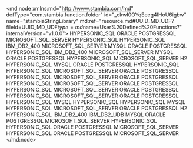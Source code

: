 <?xml version="1.0" encoding="UTF-8"?>
<md:node xmlns:md="http://www.stambia.com/md" defType="com.stambia.function.folder" id="_ckwI0OYqEeeg4IHoU6igbw" name="stambiaStringLibrary" md:ref="resource.md#UUID_MD_UDF?fileId=UUID_MD_UDF$type=md$name=User%20Defined%20Functions?" internalVersion="v1.0.0">
  <attribute defType="com.stambia.function.folder.prefix" id="_TAxUUOYuEeeg4IHoU6igbw" value="s"/>
  <node defType="com.stambia.function.function" id="_WYMjIOYuEeeg4IHoU6igbw" name="removeSpace">
    <attribute defType="com.stambia.function.function.description" id="_PjoXsOYxEee4xLxZ5pzwCQ" value="Remove space before and after"/>
    <node defType="com.stambia.function.parameter" id="_4mtI8OYwEee4xLxZ5pzwCQ" name="string"/>
    <node defType="com.stambia.function.implementation" id="_9N9n8eYwEee4xLxZ5pzwCQ" name="Direct_Trim">
      <attribute defType="com.stambia.function.implementation.productCode" id="_B-gl0OYxEee4xLxZ5pzwCQ">
        <values>HYPERSONIC_SQL</values>
        <values>ORACLE</values>
        <values>POSTGRESSQL</values>
      </attribute>
      <attribute defType="com.stambia.function.implementation.expression" id="_EP9rEOYxEee4xLxZ5pzwCQ" value="TRIM($string)"/>
    </node>
    <node defType="com.stambia.function.implementation" id="_KGzioeYxEee4xLxZ5pzwCQ" name="No_Direct_Trim">
      <attribute defType="com.stambia.function.implementation.productCode" id="_MJAD4OYxEee4xLxZ5pzwCQ">
        <values>MICROSOFT_SQL_SERVER</values>
      </attribute>
      <attribute defType="com.stambia.function.implementation.expression" id="_N-UmwOYxEee4xLxZ5pzwCQ" value="RTRIM(LTRIM($string))"/>
    </node>
  </node>
  <node defType="com.stambia.function.function" id="_B23EIPICEeeYj5neBLIRPw" name="rightPad">
    <attribute defType="com.stambia.function.function.description" id="_B23EIfICEeeYj5neBLIRPw" value="Right padding of a string"/>
    <node defType="com.stambia.function.parameter" id="_B23EIvICEeeYj5neBLIRPw" name="stringToPad"/>
    <node defType="com.stambia.function.parameter" id="_B23EI_ICEeeYj5neBLIRPw" name="intLengthToPad"/>
    <node defType="com.stambia.function.parameter" id="_B23EJPICEeeYj5neBLIRPw" name="charToUseInPad"/>
    <node defType="com.stambia.function.implementation" id="_B23EJfICEeeYj5neBLIRPw" name="rpad">
      <attribute defType="com.stambia.function.implementation.productCode" id="_B23EJvICEeeYj5neBLIRPw">
        <values>HYPERSONIC_SQL</values>
      </attribute>
      <attribute defType="com.stambia.function.implementation.expression" id="_B23EJ_ICEeeYj5neBLIRPw" value="rpad($stringToPad,$intLengthToPad,$charToUseInPad)"/>
    </node>
  </node>
  <node defType="com.stambia.function.function" id="_GOMqoOY3Eee4xLxZ5pzwCQ" name="lowerCaseString">
    <attribute defType="com.stambia.function.function.description" id="_Iz4TcOY3Eee4xLxZ5pzwCQ" value="lower of a string"/>
    <node defType="com.stambia.function.parameter" id="_G1etEOY3Eee4xLxZ5pzwCQ" name="string"/>
    <node defType="com.stambia.function.implementation" id="_Kq9J0eY3Eee4xLxZ5pzwCQ" name="Direct_Lower">
      <attribute defType="com.stambia.function.implementation.productCode" id="_O_VJEOY3Eee4xLxZ5pzwCQ">
        <values>HYPERSONIC_SQL</values>
        <values>IBM_DB2_400</values>
        <values>MICROSOFT_SQL_SERVER</values>
        <values>MYSQL</values>
        <values>ORACLE</values>
        <values>POSTGRESSQL</values>
      </attribute>
      <attribute defType="com.stambia.function.implementation.expression" id="_QzX5kOY3Eee4xLxZ5pzwCQ" value="LOWER($string)"/>
    </node>
  </node>
  <node defType="com.stambia.function.function" id="_T7zDEOY3Eee4xLxZ5pzwCQ" name="upperCaseString">
    <attribute defType="com.stambia.function.function.description" id="_T7zDEeY3Eee4xLxZ5pzwCQ" value="uppercase of a string"/>
    <node defType="com.stambia.function.parameter" id="_T7zDEuY3Eee4xLxZ5pzwCQ" name="string"/>
    <node defType="com.stambia.function.implementation" id="_T7zDE-Y3Eee4xLxZ5pzwCQ" name="Direct_Upper">
      <attribute defType="com.stambia.function.implementation.productCode" id="_T7zDFOY3Eee4xLxZ5pzwCQ">
        <values>HYPERSONIC_SQL</values>
        <values>IBM_DB2_400</values>
        <values>MICROSOFT_SQL_SERVER</values>
        <values>MYSQL</values>
        <values>ORACLE</values>
        <values>POSTGRESSQL</values>
      </attribute>
      <attribute defType="com.stambia.function.implementation.expression" id="_T7zDFeY3Eee4xLxZ5pzwCQ" value="UPPER($string)"/>
    </node>
  </node>
  <node defType="com.stambia.function.function" id="_yOcvYPICEeeYj5neBLIRPw" name="numberToString">
    <attribute defType="com.stambia.function.function.description" id="_yOcvYfICEeeYj5neBLIRPw" value="Conversion from number to string (varchar)"/>
    <node defType="com.stambia.function.parameter" id="_yOcvYvICEeeYj5neBLIRPw" name="number"/>
    <node defType="com.stambia.function.implementation" id="_yOcvY_ICEeeYj5neBLIRPw" name="WithConvert">
      <attribute defType="com.stambia.function.implementation.productCode" id="_yOcvZPICEeeYj5neBLIRPw">
        <values>HYPERSONIC_SQL</values>
      </attribute>
      <attribute defType="com.stambia.function.implementation.expression" id="_yOcvZfICEeeYj5neBLIRPw" value="convert($number,VARCHAR) "/>
    </node>
  </node>
  <node defType="com.stambia.function.function" id="_Ic_L8PH0EeeYj5neBLIRPw" name="subString">
    <attribute defType="com.stambia.function.function.description" id="_MKh0sPH0EeeYj5neBLIRPw" value="Substring of a string"/>
    <node defType="com.stambia.function.implementation" id="_Ix4d4fH0EeeYj5neBLIRPw" name="substring">
      <attribute defType="com.stambia.function.implementation.productCode" id="_RkTVwPH0EeeYj5neBLIRPw">
        <values>MICROSOFT_SQL_SERVER</values>
      </attribute>
      <attribute defType="com.stambia.function.implementation.expression" id="_TWE1YPH0EeeYj5neBLIRPw" value="substring($stringToCut,$intBeginPosition,$intLengthToCut)"/>
    </node>
    <node defType="com.stambia.function.parameter" id="_WY34APH0EeeYj5neBLIRPw" name="stringToCut"/>
    <node defType="com.stambia.function.parameter" id="_auiQsPH0EeeYj5neBLIRPw" name="intBeginPosition"/>
    <node defType="com.stambia.function.parameter" id="_dlJRcPH0EeeYj5neBLIRPw" name="intLengthToCut"/>
    <node defType="com.stambia.function.implementation" id="_tDhrA_H0EeeYj5neBLIRPw" name="substr">
      <attribute defType="com.stambia.function.implementation.productCode" id="_tDhrBPH0EeeYj5neBLIRPw">
        <values>H2</values>
        <values>HYPERSONIC_SQL</values>
        <values>MYSQL</values>
        <values>ORACLE</values>
        <values>POSTGRESSQL</values>
      </attribute>
      <attribute defType="com.stambia.function.implementation.expression" id="_tDhrBfH0EeeYj5neBLIRPw" value="substr($stringToCut,$intBeginPosition,$intLengthToCut)"/>
    </node>
  </node>
  <node defType="com.stambia.function.function" id="_lrCHkPIBEeeYj5neBLIRPw" name="leftPad">
    <attribute defType="com.stambia.function.function.description" id="_uKwF4PIBEeeYj5neBLIRPw" value="Left padding of a string"/>
    <node defType="com.stambia.function.parameter" id="_mCT_IPIBEeeYj5neBLIRPw" name="stringToPad"/>
    <node defType="com.stambia.function.parameter" id="_xXbdQPIBEeeYj5neBLIRPw" name="intLengthToPad"/>
    <node defType="com.stambia.function.parameter" id="_zvA_sPIBEeeYj5neBLIRPw" name="charToUseInPad"/>
    <node defType="com.stambia.function.implementation" id="_23o9gfIBEeeYj5neBLIRPw" name="lpad">
      <attribute defType="com.stambia.function.implementation.productCode" id="_679HgPIBEeeYj5neBLIRPw">
        <values>HYPERSONIC_SQL</values>
      </attribute>
      <attribute defType="com.stambia.function.implementation.expression" id="__paVIPIBEeeYj5neBLIRPw" value="lpad($stringToPad,$intLengthToPad,$charToUseInPad)"/>
    </node>
  </node>
  <node defType="com.stambia.function.function" id="_NCSPsP0DEeelPr9Q-FM8CQ" name="concat2">
    <attribute defType="com.stambia.function.function.description" id="_UoOD4AJ1EeiL96vAZVh-Mw" value="Concat 2 strings"/>
    <node defType="com.stambia.function.parameter" id="_Nb1_MP0DEeelPr9Q-FM8CQ" name="string1"/>
    <node defType="com.stambia.function.parameter" id="_QLAUIP0DEeelPr9Q-FM8CQ" name="string2"/>
    <node defType="com.stambia.function.implementation" id="_R984cf0DEeelPr9Q-FM8CQ" name="concatenation with plus">
      <attribute defType="com.stambia.function.implementation.productCode" id="_WA4iYP0DEeelPr9Q-FM8CQ">
        <values>HYPERSONIC_SQL</values>
        <values>MICROSOFT_SQL_SERVER</values>
      </attribute>
      <attribute defType="com.stambia.function.implementation.expression" id="_YSxFcP0DEeelPr9Q-FM8CQ" value="$string1 + $string2"/>
    </node>
    <node defType="com.stambia.function.implementation" id="_WBKjoYn5Eeq3wNFdv4f2nQ" name="Concatenation with pipe pipe">
      <attribute defType="com.stambia.function.implementation.expression" id="_XHKiYIn5Eeq3wNFdv4f2nQ" value="$string1 || $string2"/>
      <attribute defType="com.stambia.function.implementation.productCode" id="_ZGCp4In5Eeq3wNFdv4f2nQ">
        <values>ORACLE</values>
        <values>POSTGRESSQL</values>
      </attribute>
    </node>
  </node>
  <node defType="com.stambia.function.function" id="_ZcE24P0DEeelPr9Q-FM8CQ" name="concat3">
    <attribute defType="com.stambia.function.function.description" id="_V2QkUAJ1EeiL96vAZVh-Mw" value="Concat 3 strings"/>
    <node defType="com.stambia.function.parameter" id="_ZxaNsP0DEeelPr9Q-FM8CQ" name="string1"/>
    <node defType="com.stambia.function.parameter" id="_cO3uoP0DEeelPr9Q-FM8CQ" name="string2"/>
    <node defType="com.stambia.function.parameter" id="_lHQroP0DEeelPr9Q-FM8CQ" name="string3"/>
    <node defType="com.stambia.function.implementation" id="_mdYKAf0DEeelPr9Q-FM8CQ" name="Concatenation with plus">
      <attribute defType="com.stambia.function.implementation.productCode" id="_pmLG8P0DEeelPr9Q-FM8CQ">
        <values>HYPERSONIC_SQL</values>
        <values>MICROSOFT_SQL_SERVER</values>
      </attribute>
      <attribute defType="com.stambia.function.implementation.expression" id="_sMxVwP0DEeelPr9Q-FM8CQ" value="$string1 + $string2 + $string3"/>
    </node>
    <node defType="com.stambia.function.implementation" id="_O43EMYn5Eeq3wNFdv4f2nQ" name="Concatenation with pipe pipe">
      <attribute defType="com.stambia.function.implementation.productCode" id="_QQEuwIn5Eeq3wNFdv4f2nQ">
        <values>ORACLE</values>
        <values>POSTGRESSQL</values>
      </attribute>
      <attribute defType="com.stambia.function.implementation.expression" id="_VgFP0In5Eeq3wNFdv4f2nQ" value="$string1 || $string2 || $string3"/>
    </node>
  </node>
  <node defType="com.stambia.function.function" id="_aeMYwAJ1EeiL96vAZVh-Mw" name="concat4">
    <attribute defType="com.stambia.function.function.description" id="_aeMYwQJ1EeiL96vAZVh-Mw" value="Concat 4 strings"/>
    <node defType="com.stambia.function.parameter" id="_aeMYwgJ1EeiL96vAZVh-Mw" name="string1"/>
    <node defType="com.stambia.function.parameter" id="_aeMYwwJ1EeiL96vAZVh-Mw" name="string2"/>
    <node defType="com.stambia.function.parameter" id="_aeMYxAJ1EeiL96vAZVh-Mw" name="string3"/>
    <node defType="com.stambia.function.implementation" id="_aeMYxQJ1EeiL96vAZVh-Mw" name="Concatenation with plus">
      <attribute defType="com.stambia.function.implementation.productCode" id="_aeMYxgJ1EeiL96vAZVh-Mw">
        <values>HYPERSONIC_SQL</values>
        <values>MICROSOFT_SQL_SERVER</values>
      </attribute>
      <attribute defType="com.stambia.function.implementation.expression" id="_aeMYxwJ1EeiL96vAZVh-Mw" value="$string1 + $string2 + $string3 + $string4"/>
    </node>
    <node defType="com.stambia.function.parameter" id="_bPPbMAJ1EeiL96vAZVh-Mw" name="string4"/>
    <node defType="com.stambia.function.implementation" id="_GWCHgYn5Eeq3wNFdv4f2nQ" name="Concatenation with pipe pipe">
      <attribute defType="com.stambia.function.implementation.productCode" id="_K21ZMIn5Eeq3wNFdv4f2nQ">
        <values>ORACLE</values>
        <values>POSTGRESSQL</values>
      </attribute>
      <attribute defType="com.stambia.function.implementation.expression" id="_MB5eIIn5Eeq3wNFdv4f2nQ" value="$string1 || $string2 || $string3 || $string4"/>
    </node>
  </node>
  <node defType="com.stambia.function.function" id="_iXU4OQJ1EeiL96vAZVh-Mw" name="concat5">
    <attribute defType="com.stambia.function.function.description" id="_iXU4OgJ1EeiL96vAZVh-Mw" value="Concat 5 strings"/>
    <node defType="com.stambia.function.parameter" id="_iXU4OwJ1EeiL96vAZVh-Mw" name="string1"/>
    <node defType="com.stambia.function.parameter" id="_iXU4PAJ1EeiL96vAZVh-Mw" name="string2"/>
    <node defType="com.stambia.function.parameter" id="_iXU4PQJ1EeiL96vAZVh-Mw" name="string3"/>
    <node defType="com.stambia.function.implementation" id="_iXU4PgJ1EeiL96vAZVh-Mw" name="Concatenation with plus">
      <attribute defType="com.stambia.function.implementation.productCode" id="_iXU4PwJ1EeiL96vAZVh-Mw">
        <values>HYPERSONIC_SQL</values>
        <values>MICROSOFT_SQL_SERVER</values>
      </attribute>
      <attribute defType="com.stambia.function.implementation.expression" id="_iXU4QAJ1EeiL96vAZVh-Mw" value="$string1 + $string2 + $string3 + $string4 + $string5"/>
    </node>
    <node defType="com.stambia.function.parameter" id="_iXU4QQJ1EeiL96vAZVh-Mw" name="string4"/>
    <node defType="com.stambia.function.parameter" id="_i5nF4AJ1EeiL96vAZVh-Mw" name="string5"/>
    <node defType="com.stambia.function.implementation" id="__b61EYn4Eeq3wNFdv4f2nQ" name="Concatenation with pipe pipe">
      <attribute defType="com.stambia.function.implementation.productCode" id="_Dh_5oIn5Eeq3wNFdv4f2nQ">
        <values>ORACLE</values>
        <values>POSTGRESSQL</values>
      </attribute>
      <attribute defType="com.stambia.function.implementation.expression" id="_FiE7AIn5Eeq3wNFdv4f2nQ" value="$string1 || $string2 || $string3 || $string4 || $string5"/>
    </node>
  </node>
  <node defType="com.stambia.function.function" id="_oXGCQAJ1EeiL96vAZVh-Mw" name="concat6">
    <attribute defType="com.stambia.function.function.description" id="_oXGCQQJ1EeiL96vAZVh-Mw" value="Concat 6 strings"/>
    <node defType="com.stambia.function.parameter" id="_oXGCQgJ1EeiL96vAZVh-Mw" name="string1"/>
    <node defType="com.stambia.function.parameter" id="_oXGCQwJ1EeiL96vAZVh-Mw" name="string2"/>
    <node defType="com.stambia.function.parameter" id="_oXGCRAJ1EeiL96vAZVh-Mw" name="string3"/>
    <node defType="com.stambia.function.implementation" id="_oXGCRQJ1EeiL96vAZVh-Mw" name="Concatenation with plus">
      <attribute defType="com.stambia.function.implementation.productCode" id="_oXGCRgJ1EeiL96vAZVh-Mw">
        <values>HYPERSONIC_SQL</values>
        <values>MICROSOFT_SQL_SERVER</values>
      </attribute>
      <attribute defType="com.stambia.function.implementation.expression" id="_oXGCRwJ1EeiL96vAZVh-Mw" value="$string1 + $string2 + $string3 + $string4 + $string5 + $string6"/>
    </node>
    <node defType="com.stambia.function.parameter" id="_oXGCSAJ1EeiL96vAZVh-Mw" name="string4"/>
    <node defType="com.stambia.function.parameter" id="_oXGCSQJ1EeiL96vAZVh-Mw" name="string5"/>
    <node defType="com.stambia.function.parameter" id="_onz-0AJ1EeiL96vAZVh-Mw" name="string6"/>
    <node defType="com.stambia.function.implementation" id="_PqJMoYn4Eeq3wNFdv4f2nQ" name="Concatenation with pipe pipe">
      <attribute defType="com.stambia.function.implementation.productCode" id="_U7lREIn4Eeq3wNFdv4f2nQ">
        <values>ORACLE</values>
        <values>POSTGRESSQL</values>
      </attribute>
      <attribute defType="com.stambia.function.implementation.expression" id="_ZpPTAIn4Eeq3wNFdv4f2nQ" value="$string1 || $string2 || $string3 || $string4 || $string5 || $string6"/>
    </node>
  </node>
  <node defType="com.stambia.function.function" id="_uTak1QJ3EeiL96vAZVh-Mw" name="databaseFileName">
    <attribute defType="com.stambia.function.function.description" id="_uTak1gJ3EeiL96vAZVh-Mw" value="Returns the file name (without directory information) of the database."/>
    <node defType="com.stambia.function.implementation" id="_uTak1wJ3EeiL96vAZVh-Mw" name="HSQL">
      <attribute defType="com.stambia.function.implementation.productCode" id="_uTak2AJ3EeiL96vAZVh-Mw">
        <values>HYPERSONIC_SQL</values>
        <values>MYSQL</values>
      </attribute>
      <attribute defType="com.stambia.function.implementation.expression" id="_uTak2QJ3EeiL96vAZVh-Mw" value="DATABASE()"/>
    </node>
  </node>
  <node defType="com.stambia.function.function" id="_dNCAxwJ5EeiL96vAZVh-Mw" name="toChar">
    <attribute defType="com.stambia.function.function.description" id="_dNCAyAJ5EeiL96vAZVh-Mw" value="This function formats a datetime or numeric value to the format given in the second argument.&#xD;&#xA; The format string can contain pattern elements from the list given below,&#xD;&#xA; plus punctuation and space characters."/>
    <node defType="com.stambia.function.implementation" id="_dNCAyQJ5EeiL96vAZVh-Mw" name="HSQL">
      <attribute defType="com.stambia.function.implementation.productCode" id="_dNCAygJ5EeiL96vAZVh-Mw">
        <values>HYPERSONIC_SQL</values>
      </attribute>
      <attribute defType="com.stambia.function.implementation.expression" id="_dNCAywJ5EeiL96vAZVh-Mw" value="TO_CHAR($datetime_value_expr,$char_value_expr_format)"/>
    </node>
    <node defType="com.stambia.function.parameter" id="_dNCAzAJ5EeiL96vAZVh-Mw" name="datetime_value_expr"/>
    <node defType="com.stambia.function.parameter" id="_dNCAzQJ5EeiL96vAZVh-Mw" name="char_value_expr_format"/>
  </node>
  <node defType="com.stambia.function.function" id="_ie3t1QJ5EeiL96vAZVh-Mw" name="user">
    <attribute defType="com.stambia.function.function.description" id="_ie3t1gJ5EeiL96vAZVh-Mw" value="Equivalent to the SQL function CURRENT_USER. "/>
    <node defType="com.stambia.function.implementation" id="_ie3t1wJ5EeiL96vAZVh-Mw" name="HSQL">
      <attribute defType="com.stambia.function.implementation.productCode" id="_ie3t2AJ5EeiL96vAZVh-Mw">
        <values>HYPERSONIC_SQL</values>
        <values>MYSQL</values>
      </attribute>
      <attribute defType="com.stambia.function.implementation.expression" id="_ie3t2QJ5EeiL96vAZVh-Mw" value="USER()"/>
    </node>
  </node>
  <node defType="com.stambia.function.function" id="_usiTp0S0EemrecAoWL_jhA" name="coalesce2">
    <attribute defType="com.stambia.function.function.description" id="_usiTqES0EemrecAoWL_jhA" value="Coalesce on 2 arguments"/>
    <node defType="com.stambia.function.parameter" id="_usiTqUS0EemrecAoWL_jhA" name="arg1"/>
    <node defType="com.stambia.function.parameter" id="_usiTqkS0EemrecAoWL_jhA" name="arg2"/>
    <node defType="com.stambia.function.implementation" id="_usiTq0S0EemrecAoWL_jhA" name="coalesce">
      <attribute defType="com.stambia.function.implementation.productCode" id="_usiTrES0EemrecAoWL_jhA">
        <values>HYPERSONIC_SQL</values>
        <values>MICROSOFT_SQL_SERVER</values>
        <values>ORACLE</values>
        <values>POSTGRESSQL</values>
      </attribute>
      <attribute defType="com.stambia.function.implementation.expression" id="_usiTrUS0EemrecAoWL_jhA" value="coalesce($arg1,$arg2)"/>
    </node>
  </node>
  <node defType="com.stambia.function.function" id="_Z-JzYOAgEemzP5Pq_sPbXw" name="length">
    <attribute defType="com.stambia.function.function.description" id="_dlYYwOAgEemzP5Pq_sPbXw" value="String length"/>
    <node defType="com.stambia.function.parameter" id="_aw_lkOAgEemzP5Pq_sPbXw" name="string"/>
    <node defType="com.stambia.function.implementation" id="_e3drseAgEemzP5Pq_sPbXw" name="length">
      <attribute defType="com.stambia.function.implementation.productCode" id="_i-nuUOAgEemzP5Pq_sPbXw">
        <values>H2</values>
        <values>HYPERSONIC_SQL</values>
        <values>IBM_DB2_400</values>
        <values>IBM_DB2_UDB</values>
        <values>MYSQL</values>
        <values>ORACLE</values>
        <values>POSTGRESSQL</values>
      </attribute>
      <attribute defType="com.stambia.function.implementation.expression" id="_kT77cOAgEemzP5Pq_sPbXw" value="length($string)"/>
    </node>
    <node defType="com.stambia.function.implementation" id="_khDKYeAgEemzP5Pq_sPbXw" name="len">
      <attribute defType="com.stambia.function.implementation.productCode" id="_mlYZoOAgEemzP5Pq_sPbXw">
        <values>MICROSOFT_SQL_SERVER</values>
      </attribute>
      <attribute defType="com.stambia.function.implementation.expression" id="_oQsE4OAgEemzP5Pq_sPbXw" value="len($string)"/>
    </node>
  </node>
  <node defType="com.stambia.function.function" id="_WZy0duAjEemzP5Pq_sPbXw" name="initCap">
    <attribute defType="com.stambia.function.function.description" id="_WZy0d-AjEemzP5Pq_sPbXw" value="First letter in capital"/>
    <node defType="com.stambia.function.parameter" id="_WZy0eOAjEemzP5Pq_sPbXw" name="stringToInitCap"/>
    <node defType="com.stambia.function.implementation" id="_WZy0eeAjEemzP5Pq_sPbXw" name="upper_substr">
      <attribute defType="com.stambia.function.implementation.productCode" id="_WZy0euAjEemzP5Pq_sPbXw">
        <values>HYPERSONIC_SQL</values>
      </attribute>
      <attribute defType="com.stambia.function.implementation.expression" id="_WZy0e-AjEemzP5Pq_sPbXw" value="UPPER(SUBSTR(TRIM($stringToInitCap),1,1))+LOWER(SUBSTR(TRIM($stringToInitCap),2,LENGTH(TRIM($stringToInitCap))-1))&#xD;&#xA;"/>
    </node>
  </node>
  <node defType="com.stambia.function.function" id="_tbdWsIqwEeq3wNFdv4f2nQ" name="coalesce3">
    <attribute defType="com.stambia.function.function.description" id="_tbdWsYqwEeq3wNFdv4f2nQ" value="Coalesce on 3 arguments"/>
    <node defType="com.stambia.function.parameter" id="_tbdWsoqwEeq3wNFdv4f2nQ" name="arg1"/>
    <node defType="com.stambia.function.parameter" id="_tbdWs4qwEeq3wNFdv4f2nQ" name="arg2"/>
    <node defType="com.stambia.function.implementation" id="_tbdWtIqwEeq3wNFdv4f2nQ" name="coalesce">
      <attribute defType="com.stambia.function.implementation.productCode" id="_tbdWtYqwEeq3wNFdv4f2nQ">
        <values>HYPERSONIC_SQL</values>
        <values>ORACLE</values>
        <values>POSTGRESSQL</values>
        <values>MICROSOFT_SQL_SERVER</values>
      </attribute>
      <attribute defType="com.stambia.function.implementation.expression" id="_tbdWtoqwEeq3wNFdv4f2nQ" value="coalesce($arg1,$arg2,$arg3)"/>
    </node>
    <node defType="com.stambia.function.parameter" id="_toyoEIqwEeq3wNFdv4f2nQ" name="arg3"/>
  </node>
  <node defType="com.stambia.function.function" id="_5Wj2wIqwEeq3wNFdv4f2nQ" name="coalesce4">
    <attribute defType="com.stambia.function.function.description" id="_5Wj2wYqwEeq3wNFdv4f2nQ" value="Coalesce on 4 arguments"/>
    <node defType="com.stambia.function.parameter" id="_5Wj2woqwEeq3wNFdv4f2nQ" name="arg1"/>
    <node defType="com.stambia.function.parameter" id="_5Wj2w4qwEeq3wNFdv4f2nQ" name="arg2"/>
    <node defType="com.stambia.function.implementation" id="_5Wj2xIqwEeq3wNFdv4f2nQ" name="coalesce">
      <attribute defType="com.stambia.function.implementation.productCode" id="_5Wj2xYqwEeq3wNFdv4f2nQ">
        <values>HYPERSONIC_SQL</values>
        <values>ORACLE</values>
        <values>POSTGRESSQL</values>
        <values>MICROSOFT_SQL_SERVER</values>
      </attribute>
      <attribute defType="com.stambia.function.implementation.expression" id="_5Wj2xoqwEeq3wNFdv4f2nQ" value="coalesce($arg1,$arg2,$arg3,$arg4)"/>
    </node>
    <node defType="com.stambia.function.parameter" id="_5Wj2x4qwEeq3wNFdv4f2nQ" name="arg3"/>
    <node defType="com.stambia.function.parameter" id="_7dKW4IqwEeq3wNFdv4f2nQ" name="arg4"/>
  </node>
</md:node>